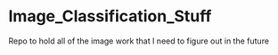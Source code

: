 # Image_Classification_Stuff
Repo to hold all of the image work that I need to figure out in the future
